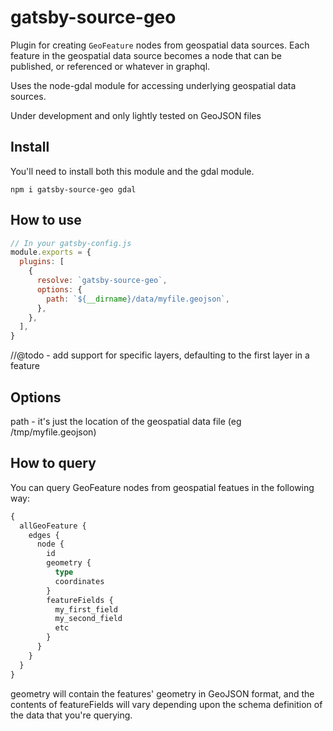 # gatsby-source-geo

Plugin for creating `GeoFeature` nodes from geospatial data sources. Each feature in the geospatial data source becomes a node that can be published, or referenced or whatever in graphql.

Uses the node-gdal module for accessing underlying geospatial data sources.

Under development and only lightly tested on GeoJSON files

## Install

You'll need to install both this module and the gdal module.

`npm i gatsby-source-geo gdal`

## How to use

```javascript
// In your gatsby-config.js
module.exports = {
  plugins: [
    {
      resolve: `gatsby-source-geo`,
      options: {
        path: `${__dirname}/data/myfile.geojson`,
      },
    },
  ],
}
```

//@todo - add support for specific layers, defaulting to the first layer
in a feature

## Options

path - it's just the location of the geospatial data file (eg /tmp/myfile.geojson)

## How to query

You can query GeoFeature nodes from geospatial featues in the following way:

```graphql
{
  allGeoFeature {
    edges {
      node {
        id
        geometry {
          type
          coordinates
        }
        featureFields {
          my_first_field
          my_second_field
          etc
        }
      }
    }
  }
}
```

geometry will contain the features' geometry in GeoJSON format, and the contents of featureFields will vary depending upon the schema definition of the data that you're querying.
